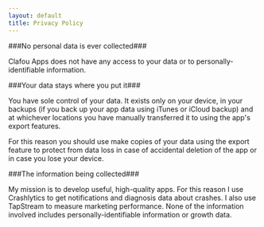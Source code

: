 ```yaml
---
layout: default
title: Privacy Policy
---
```

###No personal data is ever collected###

Clafou Apps does not have any access to your data or to personally-identifiable information.

###Your data stays where you put it###

You have sole control of your data. It exists only on your device, in your backups (if you back up your app data using iTunes or iCloud backup) and at whichever locations you have manually transferred it to using the app's export features.

For this reason you should use make copies of your data using the export feature to protect from data loss in case of accidental deletion of the app or in case you lose your device.

###The information being collected###

My mission is to develop useful, high-quality apps. For this reason I use Crashlytics to get notifications and diagnosis data about crashes. I also use TapStream to measure marketing performance. None of the information involved includes personally-identifiable information or growth data.